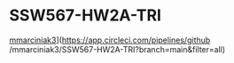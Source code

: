 # SSW567-HW2A-TRI


[mmarciniak3](https://circleci.com/gh/mmarciniak3/SSW567-HW2A-TRI.svg?style=svg)](https://app.circleci.com/pipelines/github
/mmarciniak3/SSW567-HW2A-TRI?branch=main&filter=all)